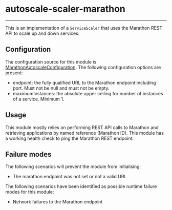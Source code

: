 # autoscale-scaler-marathon

---

 This is an implementation of a `ServiceScaler` that uses the Marathon REST API
 to scale up and down services.


## Configuration

 The configuration source for this module is [MarathonAutoscaleConfiguration](https://github.hpe.com/caf/autoscale-container/blob/develop/example-configs/cfg_autoscaler_marathon_MarathonAutoscaleConfiguration).
 The following configuration options are present:

 - endpoint: the fully qualified URL to the Marathon endpoint including port.
  Must not be null and must not be empty.
 - maximumInstances: the absolute upper ceiling for number of instances of a
  service. Minimum 1.


## Usage

 This module mostly relies on performing REST API calls to Marathon and
 retrieving applications by named reference (Marathon ID). This module has a
 working health check to ping the Marathon REST endpoint.


## Failure modes

 The following scenarios will prevent the module from initialising:

 - The marathon endpoint was not set or not a valid URL

 The following scenarios have been identified as possible runtime failure modes
 for this module:

 - Network failures to the Marathon endpoint
